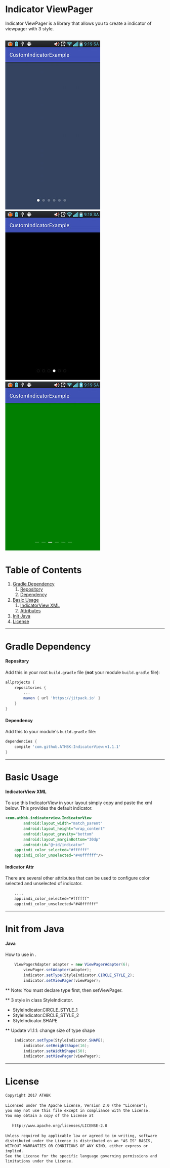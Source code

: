 # Indicator ViewPager
Indicator ViewPager is a library that allows you to create a indicator of viewpager with 3 style.

  ![demo](ScreenShots/2017-03-21-09-19-02.jpg)
  ![demo](ScreenShots/2017-03-21-09-18-36.jpg)
  ![demo](ScreenShots/2017-03-21-09-19-34.jpg)
---

# Table of Contents

1. [Gradle Dependency](https://github.com/ATHBK/IndicatorView#gradle-dependency)
   1. [Repository](https://github.com/ATHBK/IndicatorView#repository)
   2. [Dependency](https://github.com/ATHBK/IndicatorView#dependency)
2. [Basic Usage](https://github.com/ATHBK/IndicatorView#basic-usage)
   1. [IndicatorView XML](https://github.com/ATHBK/IndicatorView#indicatorview-xml)
   2. [Attributes](https://github.com/ATHBK/IndicatorView#indicator-attr )
3. [Init Java](https://github.com/ATHBK/IndicatorView#init-from-java)
4. [License](https://github.com/ATHBK/IndicatorView#license)

   
---

# Gradle Dependency


#### Repository

Add this in your root `build.gradle` file (**not** your module `build.gradle` file):

```gradle
allprojects {
	repositories {
		...
		maven { url 'https://jitpack.io' }
	}
}
```

#### Dependency

Add this to your module's `build.gradle` file:

```gradle
dependencies {
	compile 'com.github.ATHBK:IndicatorView:v1.1.1'
}
```

---

# Basic Usage

#### IndicatorView XML

To use this IndicatorView in your layout simply copy and paste the xml below. This provides the default indicator. 

```xml
<com.athbk.indicatorview.IndicatorView
        android:layout_width="match_parent"
        android:layout_height="wrap_content"
        android:layout_gravity="bottom"
        android:layout_marginBottom="30dp"
        android:id="@+id/indicator"
	app:indi_color_selected="#ffffff"
	app:indi_color_unselected="#40ffffff"/>
```
#### Indicator Attr 

There are several other attributes that can be used to configure color selected and unselected of indicator.

```xml
 	....
	app:indi_color_selected="#ffffff"
	app:indi_color_unselected="#40ffffff"
```
---

# Init from Java

#### Java

How to use in . 

```java	
	ViewPagerAdapter adapter = new ViewPagerAdapter(6);
        viewPager.setAdapter(adapter);
        indicator.setType(StyleIndicator.CIRCLE_STYLE_2);
        indicator.setViewPager(viewPager);
```
** Note: You must declare type first, then setViewPager.

** 3 style in class StyleIndicator.

- StyleIndicator.CIRCLE_STYLE_1
- StyleIndicator.CIRCLE_STYLE_2
- StyleIndicator.SHAPE

** Update v1.1.1: change size of type shape
```java
	indicator.setType(StyleIndicator.SHAPE);
        indicator.setHeightShape(16);
        indicator.setWidthShape(50);
        indicator.setViewPager(viewPager);
```
---
# License

    Copyright 2017 ATHBK

    Licensed under the Apache License, Version 2.0 (the "License");
    you may not use this file except in compliance with the License.
    You may obtain a copy of the License at

       http://www.apache.org/licenses/LICENSE-2.0

    Unless required by applicable law or agreed to in writing, software
    distributed under the License is distributed on an "AS IS" BASIS,
    WITHOUT WARRANTIES OR CONDITIONS OF ANY KIND, either express or implied.
    See the License for the specific language governing permissions and
    limitations under the License.
